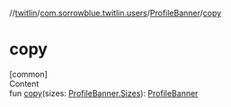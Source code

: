 //[twitlin](../../index.md)/[com.sorrowblue.twitlin.users](../index.md)/[ProfileBanner](index.md)/[copy](copy.md)



# copy  
[common]  
Content  
fun [copy](copy.md)(sizes: [ProfileBanner.Sizes](-sizes/index.md)): [ProfileBanner](index.md)  



